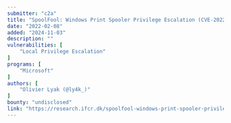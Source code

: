```yaml
---
submitter: "c2a"
title: "SpoolFool: Windows Print Spooler Privilege Escalation (CVE-2022-21999)"
date: "2022-02-08"
added: "2024-11-03"
description: ""
vulnerabilities: [
    "Local Privilege Escalation"
]
programs: [
    "Microsoft"
]
authors: [
    "Olivier Lyak (@ly4k_)"
]
bounty: "undisclosed"
link: "https://research.ifcr.dk/spoolfool-windows-print-spooler-privilege-escalation-cve-2022-22718-bf7752b68d81"
---
```




